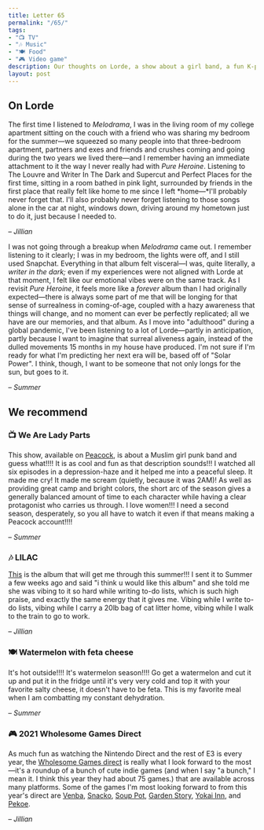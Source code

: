 ```yaml
---
title: Letter 65
permalink: "/65/"
tags:
- "📺 TV"
- "🎶 Music"
- "🍽️ Food"
- "🎮 Video game"
description: Our thoughts on Lorde, a show about a girl band, a fun K-pop album, a summer snack, and a bunch of cute games.
layout: post
---
```


## On Lorde

The first time I listened to *Melodrama*, I was in the living room of my college apartment sitting on the couch with a friend who was sharing my bedroom for the summer—we squeezed so many people into that three-bedroom apartment, partners and exes and friends and crushes coming and going during the two years we lived there—and I remember having an immediate attachment to it the way I never really had with *Pure Heroine*. Listening to The Louvre and Writer In The Dark and Supercut and Perfect Places for the first time, sitting in a room bathed in pink light, surrounded by friends in the first place that really felt like home to me since I left *home—*I'll probably never forget that. I'll also probably never forget listening to those songs alone in the car at night, windows down, driving around my hometown just to do it, just because I needed to. 

– *Jillian*

I was not going through a breakup when *Melodrama* came out. I remember listening to it clearly; I was in my bedroom, the lights were off, and I still used Snapchat. Everything in that album felt visceral—I was, quite literally, a *writer in the dark;* even if my experiences were not aligned with Lorde at that moment, I felt like our emotional vibes were on the same track. As I revisit *Pure Heroine*, it feels more like a *forever* album than I had originally expected—there is always some part of me that will be longing for that sense of surrealness in coming-of-age, coupled with a hazy awareness that things will change, and no moment can ever be perfectly replicated; all we have are our memories, and that album. As I move into "adulthood" during a global pandemic, I've been listening to a lot of Lorde—partly in anticipation, partly because I want to imagine that surreal aliveness again, instead of the dulled movements 15 months in my house have produced. I'm not sure if I'm ready for what I'm predicting her next era will be, based off of "Solar Power". I think, though, I want to be someone that not only longs for the sun, but goes to it. 

– *Summer*

## We recommend

### 📺 We Are Lady Parts

This show, available on [Peacock](https://www.google.com/url?sa=t&rct=j&q=&esrc=s&source=web&cd=&cad=rja&uact=8&ved=2ahUKEwiZiJHvxJ_xAhXiVTABHSFfBT8QFjAAegQIBRAD&url=https%3A%2F%2Fwww.peacocktv.com%2Fstream-tv%2Fwe-are-lady-parts&usg=AOvVaw0B0SOweTCqlzu3QRtcrEuv), is about a Muslim girl punk band and guess what!!!! It is as cool and fun as that description sounds!!! I watched all six episodes in a depression-haze and it helped me into a peaceful sleep. It made me cry! It made me scream (quietly, because it was 2AM)! As well as providing great camp and bright colors, the short arc of the season gives a generally balanced amount of time to each character while having a clear protagonist who carries us through. I love women!!! I need a second season, desperately, so you all have to watch it even if that means making a Peacock account!!!! 

– *Summer*

### 🎶 LILAC

[This](https://open.spotify.com/album/01dPJcwyht77brL4JQiR8R) is the album that will get me through this summer!!! I sent it to Summer a few weeks ago and said "i think u would like this album" and she told me she was vibing to it so hard while writing to-do lists, which is such high praise, and exactly the same energy that it gives me. Vibing while I write to-do lists, vibing while I carry a 20lb bag of cat litter home, vibing while I walk to the train to go to work. 

– *Jillian*

### 🍽️ Watermelon with feta cheese

It's hot outside!!!! It's watermelon season!!!! Go get a watermelon and cut it up and put it in the fridge until it's very very cold and top it with your favorite salty cheese, it doesn't have to be feta. This is my favorite meal when I am combatting my constant dehydration. 

– *Summer*

### 🎮 2021 Wholesome Games Direct

As much fun as watching the Nintendo Direct and the rest of E3 is every year, the [Wholesome Games direct](https://www.youtube.com/watch?v=Ozqhc7YXd3M) is really what I look forward to the most—it's a roundup of a bunch of cute indie games (and when I say "a bunch," I mean it. I think this year they had about 75 games.) that are available across many platforms. Some of the games I'm most looking forward to from this year's direct are [Venba](https://venbagame.com/), [Snacko](https://snacko.land/), [Soup Pot](https://chikon.club/), [Garden Story](https://gardenstorygame.com/), [Yokai Inn](https://twitter.com/ShibaPixels), and [Pekoe](https://twitter.com/KittenCupStudio).

– *Jillian*